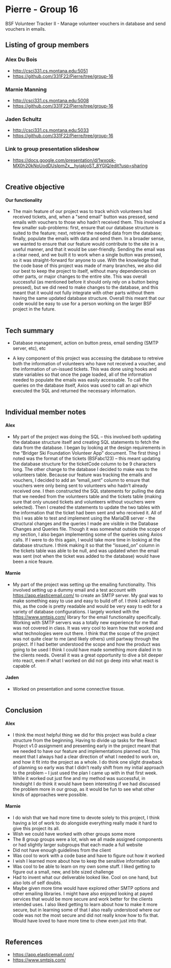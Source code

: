 # Pierre - Group 16
BSF Volunteer Tracker II - Manage volunteer vouchers in database and send vouchers in emails.

## Listing of group members
### Alex Du Bois
 - http://csci331.cs.montana.edu:5051
 - https://github.com/331F22/Pierre/tree/group-16
          
### Marnie Manning
 - http://csci331.cs.montana.edu:5008
 - https://github.com/331F22/Pierre/tree/group-16

### Jaden Schultz
 - http://csci331.cs.montana.edu:5033
 - https://github.com/331F22/Pierre/tree/group-16


### Link to group presentation slideshow
- https://docs.google.com/presentation/d/1wxopk-MX0h20kNoUodDUsIpmZx__hyiakjoST_8YGlQ/edit?usp=sharing  
  &nbsp;  

## Creative objective 
#### Our functionality
- The main feature of our project was to track which volunteers had received tickets, and, when a "send email" button was pressed, send emails with vouchers to those who hadn’t received them. This involved a few smaller sub-problems: first, ensure that our database structure is suited to the feature; next, retrieve the needed data from the database; finally, populate the emails with data and send them. In a broader sense, we wanted to ensure that our feature would contribute to the site in a useful manner, and that it would be user-friendly. Sending the email was a clear need, and we built it to work when a single button was pressed, so it was straight-forward for anyone to use. With the knowledge that the code base of this project was made of many branches, we also did our best to keep the project to itself, without many dependencies on other parts, or major changes to the entire site. This was overall successful (as mentioned before it should only rely on a button being pressed), but we did need to make changes to the database, and this meant that it would not fully integrate with other parts without them having the same updated database structure. Overall this meant that our code would be easy to use for a person working on the larger BSF project in the future.  
  &nbsp;  
    
## Tech summary
- Database management, action on button press, email sending (SMTP server, etc), etc

- A key component of this project was accessing the database to retreive both the information of volunteers who have not received a voucher, and the information of un-issued tickets. This was done using hooks and state variables so that once the page loaded, all of the information needed to populate the emails was easily accessable. To call the queries on the database itself, Axios was used to call an api which executed the SQL and returned the necessary information.  
  &nbsp;  
    
    
## Individual member notes 
#### Alex
 - My part of the project was doing the SQL – this involved both updating the database structure itself and creating SQL statements to fetch the data from the database. I began by looking at the design requirements in the “Bridger Ski Foundation Volunteer App” document. The first thing I noted was the format of the tickets (BSFabc123) – this meant updating the database structure for the ticketCode column to be 9 characters long. The other change to the database I decided to make was to the volunteers table. Because our feature was tracking the emails and vouchers, I decided to add an “email_sent” column to ensure that vouchers were only being sent to volunteers who hadn’t already received one. I then constructed the SQL statements for pulling the data that we needed from the volunteers table and the tickets table (making sure that only unused tickets and volunteers without vouchers were selected). Then I created the statements to update the two tables with the information that the ticket had been sent and who received it. All of this I was able to test and implement using the MariaDB server - the structural changes and the queries I made are visible in the Database Changes and Queries file. Though it was somewhat outside the scope of my section, I also began implementing some of the queries using Axios calls. If I were to do this again, I would take more time in looking at the database structure. I think making it so that the “issued_on” column in the tickets table was able to be null, and was updated when the email was sent (not when the ticket was added to the database) would have been a nice feaure. 
          
#### Marnie
 - My part of the project was setting up the emailing functionality. This involved setting up a dummy email and a test account with https://app.elasticemail.com/ to create an SMTP server. My goal was to make something easy to use and easy to build off of. I think I achieved this, as the code is pretty readable and would be very easy to edit for a variety of database configurations. I largely worked with the https://www.smtpjs.com/ library for the email functionality specifically. Working with SMTP servers was a totally new experience for me that was not covered in class. It was very cool to learn how that worked and what technologies were out there. I think that the scope of the project was not quite clear to me (and likely others) until partway through the project. If I had better understood the scope and how the product was going to be used I think I could have made something more dialed in to the clients needs. Overall it was a great opportunity to dive a bit deeper into react, even if what I worked on did not go deep into what react is capable of.

#### Jaden
 - Worked on presentation and some connective tissue.  
  &nbsp;  
    
## Conclusion 
#### Alex
- I think the most helpful thing we did for this project was build a clear structure from the beginning. Having to divide up tasks for the React Project v1.0 assignment and presenting early in the project meant that we needed to have our feature and implementations planned out. This meant that I always had a clear direction of what I needed to work on, and how it fit into the project as a whole. I do think one slight drawback of planning so early was that I didn’t really shift from my initial approach to the problem – I just used the plan I came up with in that first week. While it worked out just fine and my method was successful, in hindsight I do think it would have been interesting if we had discussed the problem more in our group, as it would be fun to see what other kinds of approaches were possible.

#### Marnie
- I do wish that we had more time to devote solely to this project, I think having a lot of work to do alongside everything really made it hard to give this project its all.
- Wish we could have worked with other groups some more
- The 8 group groups were a lot, wish we all made assigned components or had slightly larger subgroups that each made a full website
- Did not have enough guidelines from the client
- Was cool to work with a code base and have to figure out how it worked
- I wish I learned more about how to keep the sensitive information safe
- Was cool to be able to learn on my own some stuff. I liked getting to figure out a small, new, and bite sized challenge
- Had to invent what our deliverable looked like. Cool on one hand, but also lots of self doubts.
- Maybe given more time would have explored other SMTP options and other emailing libraries. I might have also enjoyed looking at payed services that would be more secure and work better for the clients intended uses. I also liked getting to learn about how to make it more secure, but in learning some of that I also really understood where our code was not the most secure and did not really know how to fix that. Would have loved to have more time to chew even just into that.  
  &nbsp;  
      
## References 
- https://app.elasticemail.com/ 
- https://www.smtpjs.com/
